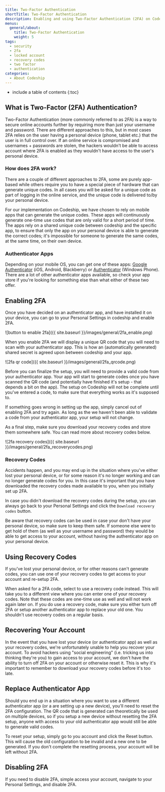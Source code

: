 ```yaml
---
title: Two-Factor Authentication
shortTitle: Two-Factor Authentication
description: Enabling and using Two-Factor Authentication (2FA) on Codeship
menus:
  general/about:
    title: Two-Factor Authentication
    weight: 5
tags:
  - security
  - 2fa
  - locked account
  - recovery codes
  - two factor
  - authentication
categories:
  - About Codeship
---
```


* include a table of contents
{:toc}

## What is Two-Factor (2FA) Authentication?

Two-Factor Authentication (more commonly referred to as 2FA) is a way to secure online accounts further by requiring more than just your username and password. There are different approaches to this, but in most cases 2FA relies on the user having a personal device (phone, tablet etc.) that the user is in full control over. If an online service is compromised and usernames + passwords are stolen, the hackers wouldn't be able to access account where 2FA is enabled as they wouldn't have access to the user's personal device.

### How does 2FA work?

There are a couple of different approaches to 2FA, some are purely app-based while others require you to have a special piece of hardware that can generate unique codes. 
In all cases you will be asked for a unique code as part of logging in the online service, and the unique code is delivered to/by your personal device.

For our implementation on Codeship, we have chosen to rely on mobile apps that can generate the unique codes. These apps will continuously generate one-time use codes that are only valid for a short period of time. The apps rely on a shared unique code between codeship and the specific app, to ensure that only the app on your personal device is able to generate the correct codes; it's impossible for someone to generate the same codes, at the same time, on their own device.

### Authenticator Apps

Depending on your mobile OS, you can get one of these apps: [Google Authenticator](https://support.google.com/accounts/answer/1066447) (iOS, Android, Blackberry) or [Authenticator](https://www.microsoft.com/en-us/store/p/authenticator/9wzdncrfj3rj) (Windows Phone). 
There are a lot of other authenticator apps available, so check your app store if you're looking for something else than what either of these two offer.

## Enabling 2FA

Once you have decided on an authenticator app, and have installed it on your device, you can go to your Personal Settings in codeship and enable 2FA.

![button to enable 2fa]({{ site.baseurl }}/images/general/2fa_enable.png)

When you enable 2FA we will display a unique QR code that you will need to scan with your authenticator app. This is how an (automatically generated) shared secret is agreed upon between codeship and your app.

![2fa qr code]({{ site.baseurl }}/images/general/2fa_qrcode.png)

Before you can finalize the setup, you will need to provide a valid code from your authenticator app. Your app will start to generate codes once you have scanned the QR code (and potentially have finished it's setup - that depends a bit on the app). The setup on Codeship will not be complete until you've entered a code, to make sure that everything works as it's supposed to.

If something goes wrong in setting up the app, simply cancel out of enabling 2FA and try again. As long as the we haven't been able to validate a code from your authenticator app, your setup will not change.

As a final step, make sure you download your recovery codes and store them somewhere safe. You can read more about recovery codes below.

![2fa recovery codes]({{ site.baseurl }}/images/general/2fa_recoverycodes.png)

### Recovery Codes

Accidents happen, and you may end up in the situation where you've either lost your personal device, or for some reason it's no longer working and can no longer generate codes for you. In this case it's important that you have downloaded the recovery codes made available to you, when you initially set up 2FA.

In case you didn't download the recovery codes during the setup, you can always go back to your Personal Settings and click the `Download recovery codes` button.

Be aware that recovery codes can be used in case your don't have your personal device, so make sure to keep them safe. If someone else were to get hold of them (as well as your username and password) they would be able to get access to your account, without having the authenticator app on your personal device.

## Using Recovery Codes

If you've lost your personal device, or for other reasons can't generate codes, you can use one of your recovery codes to get access to your account and re-setup 2FA. 

When asked for a 2FA code, select to use a recovery code instead. This will take you to a different view where you can enter one of your recovery codes. Note that these codes are one-time use as well and will not work again later on. If you do use a recovery code, make sure you either turn off 2FA or setup another authenticator app to replace your old one. You shouldn't use recovery codes on a regular basis.

## Recovering Your Account

In the event that you have lost your device (or authenticator app) as well as your recovery codes, we're unfortunately unable to help you recover your account. To avoid hackers using "social engineering" (i.e. tricking us into thinking they're you) to gain access to your account, we don't have the ability to turn off 2FA on your account or otherwise reset it.
This is why it's important to remember to download your recovery codes before it's too late.

## Replace Authenticator App

Should you end up in a situation where you want to use a different authenticator app (or a are setting up a new device), you'll need to reset the 2FA configuration. The QR code that is generated can theoretically be used on multiple devices, so if you setup a new device without resetting the 2FA setup, anyone with access to your old authenticator app would still be able to generate valid codes.

To reset your setup, simply go to you account and click the Reset button. This will cause the old configuration to be invalid and a new one to be generated. If you don't complete the resetting process, your account will be left without 2FA.

## Disabling 2FA

If you need to disable 2FA, simple access your account, navigate to your Personal Settings, and disable 2FA.